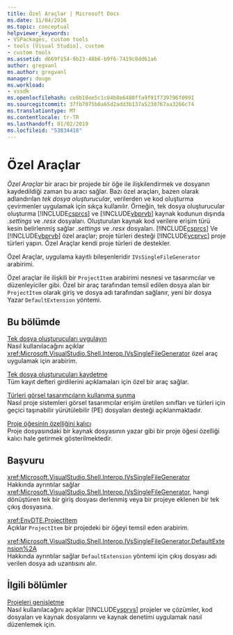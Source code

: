 ```yaml
---
title: Özel Araçlar | Microsoft Docs
ms.date: 11/04/2016
ms.topic: conceptual
helpviewer_keywords:
- VSPackages, custom tools
- tools [Visual Studio], custom
- custom tools
ms.assetid: d669f154-9b23-48b6-b9f6-7419c8dd61a6
author: gregvanl
ms.author: gregvanl
manager: douge
ms.workload:
- vssdk
ms.openlocfilehash: ce8b18ee5c1c84b8e6480ffa9f91f739796f0991
ms.sourcegitcommit: 37fb7075b0a65d2add3b137a5230767aa3266c74
ms.translationtype: MT
ms.contentlocale: tr-TR
ms.lasthandoff: 01/02/2019
ms.locfileid: "53834418"
---
```

# <a name="custom-tools"></a>Özel Araçlar
*Özel Araçlar* bir aracı bir projede bir öğe ile ilişkilendirmek ve dosyanın kaydedildiği zaman bu aracı sağlar. Bazı özel araçları, bazen olarak adlandırılan *tek dosya oluşturucular*, verilerden ve kod oluşturma çevirmenler uygulamak için sıkça kullanılır. Örneğin, tek dosya oluşturucular oluşturma [!INCLUDE[csprcs](../../data-tools/includes/csprcs_md.md)] ve [!INCLUDE[vbprvb](../../code-quality/includes/vbprvb_md.md)] kaynak kodunun dışında *.settings* ve *.resx* dosyaları. Oluşturulan kaynak kod verilere erişim türü kesin belirlenmiş sağlar *.settings* ve *.resx* dosyaları. [!INCLUDE[csprcs](../../data-tools/includes/csprcs_md.md)] Ve [!INCLUDE[vbprvb](../../code-quality/includes/vbprvb_md.md)] özel araçlar; proje türleri desteği [!INCLUDE[vcprvc](../../code-quality/includes/vcprvc_md.md)] proje türleri yapın. Özel Araçlar kendi proje türleri de destekler.  
  
 Özel Araçlar, uygulama kayıtlı bileşenleridir `IVsSingleFileGenerator` arabirimi.  
  
 Özel araçlar ile ilişkili bir `ProjectItem` arabirimi nesnesi ve tasarımcılar ve düzenleyiciler gibi. Özel bir araç tarafından temsil edilen dosya alan bir `ProjectItem` olarak giriş ve dosya adı tarafından sağlanır, yeni bir dosya Yazar `DefaultExtension` yöntemi.  
  
## <a name="in-this-section"></a>Bu bölümde  
 [Tek dosya oluşturucuları uygulayın](../../extensibility/internals/implementing-single-file-generators.md)  
 Nasıl kullanılacağını açıklar <xref:Microsoft.VisualStudio.Shell.Interop.IVsSingleFileGenerator> özel araç uygulamak için arabirim.  
  
 [Tek dosya oluşturucuları kaydetme](../../extensibility/internals/registering-single-file-generators.md)  
 Tüm kayıt defteri girdilerini açıklamaları için özel bir araç sağlar.  
  
 [Türleri görsel tasarımcıların kullanıma sunma](../../extensibility/internals/exposing-types-to-visual-designers.md)  
 Nasıl proje sistemleri görsel tasarımcılar erişim üretilen sınıfları ve türleri için geçici taşınabilir yürütülebilir (PE) dosyaları desteği açıklanmaktadır.  
  
 [Proje öğesinin özelliğini kalıcı](../../extensibility/persisting-the-property-of-a-project-item.md)  
 Proje dosyasındaki bir kaynak dosyasının yazar gibi bir proje öğesi özelliği kalıcı hale getirmek gösterilmektedir.  
  
## <a name="reference"></a>Başvuru  
 <xref:Microsoft.VisualStudio.Shell.Interop.IVsSingleFileGenerator>  
 Hakkında ayrıntılar sağlar <xref:Microsoft.VisualStudio.Shell.Interop.IVsSingleFileGenerator>, hangi dönüştüren tek bir giriş dosyası derlenmiş veya bir projeye eklenen bir tek çıkış dosyasına.  
  
 <xref:EnvDTE.ProjectItem>  
 Açıklar `ProjectItem` bir projedeki bir öğeyi temsil eden arabirim.  
  
 <xref:Microsoft.VisualStudio.Shell.Interop.IVsSingleFileGenerator.DefaultExtension%2A>  
 Hakkında ayrıntılar sağlar `DefaultExtension` yöntemi için çıkış dosyası adı verilen dosya adı uzantısını alır.  
  
## <a name="related-sections"></a>İlgili bölümler  
 [Projeleri genişletme](../../extensibility/extending-projects.md)  
 Nasıl kullanılacağını açıklar [!INCLUDE[vsprvs](../../code-quality/includes/vsprvs_md.md)] projeler ve çözümler, kod dosyaları ve kaynak dosyalarını ve kaynak denetimi uygulamak nasıl düzenlemek için.